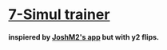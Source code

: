 # [7-Simul trainer](https://kellantech.github.io/7-Simul/)
#### inspiered by [JoshM2's app](https://joshm2.github.io/7-Simul/) but with y2 flips.

